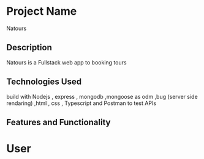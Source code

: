 # Project Name
Natours
## Description
Natours is a Fullstack web app to booking tours 

## Technologies Used
build with Nodejs , express , mongodb ,mongoose as odm ,bug (server side rendaring) ,html , css , Typescript and Postman to test APIs

## Features and Functionality
# User 
